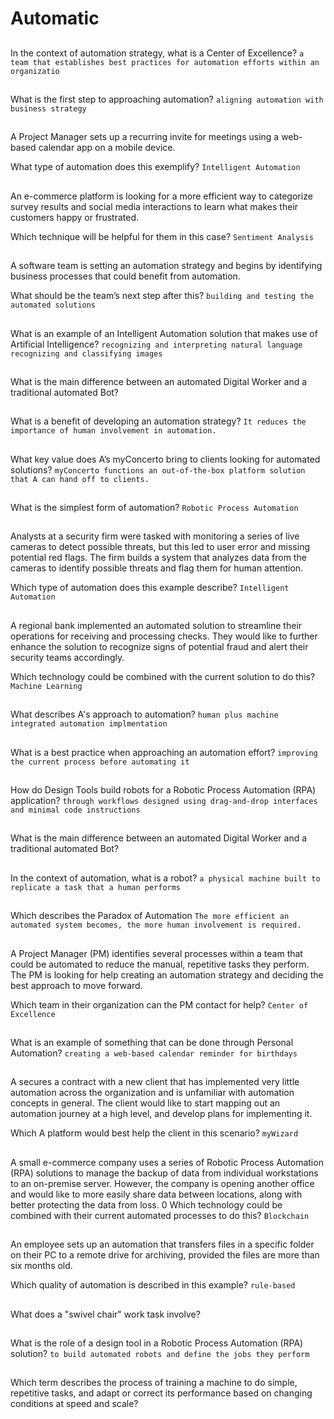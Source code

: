# Automatic 

##
In the context of automation strategy, what is a Center of Excellence?
`a team that establishes best practices for automation efforts within an organizatio`

##
What is the first step to approaching automation?
`aligning automation with business strategy`

##
A Project Manager sets up a recurring invite for meetings using a web-based calendar app on a mobile device.

What type of automation does this exemplify?
`Intelligent Automation`

##
An e-commerce platform is looking for a more efficient way to categorize survey results and social media interactions to learn what makes their customers happy or frustrated.

Which technique will be helpful for them in this case?
`Sentiment Analysis`

##
A software team is setting an automation strategy and begins by identifying business processes that could benefit from automation.

What should be the team’s next step after this?
`building and testing the automated solutions`

##
What is an example of an Intelligent Automation solution that makes use of Artificial Intelligence?
`recognizing and interpreting natural language`
`recognizing and classifying images`

##
What is the main difference between an automated Digital Worker and a traditional automated Bot?

##
What is a benefit of developing an automation strategy?
`It reduces the importance of human involvement in automation.`

##
What key value does A’s myConcerto bring to clients looking for automated solutions?
`myConcerto functions an out-of-the-box platform solution that A can hand off to clients.`

##
What is the simplest form of automation?
`Robotic Process Automation`

##
Analysts at a security firm were tasked with monitoring a series of live cameras to detect possible threats, but this led to user error and missing potential red flags. The firm builds a system that analyzes data from the cameras to identify possible threats and flag them for human attention.

Which type of automation does this example describe?
`Intelligent Automation`

##
A regional bank implemented an automated solution to streamline their operations for receiving and processing checks. 
They would like to further enhance the solution to recognize signs of potential fraud and alert their security teams accordingly.

Which technology could be combined with the current solution to do this?
`Machine Learning`

##
What describes A's approach to automation?
`human plus machine integrated automation implmentation`

##
What is a best practice when approaching an automation effort?
`improving the current process before automating it`

##
How do Design Tools build robots for a Robotic Process Automation (RPA) application?
`through workflows designed using drag-and-drop interfaces and minimal code instructions`

##
What is the main difference between an automated Digital Worker and a traditional automated Bot?

##
In the context of automation, what is a robot?
`a physical machine built to replicate a task that a human performs`

##
Which describes the Paradox of Automation
`The more efficient an automated system becomes, the more human involvement is required.`

##
A Project Manager (PM) identifies several processes within a team that could be automated to reduce the manual, repetitive tasks they perform. The PM is looking for help creating an automation strategy and deciding the best approach to move forward.

Which team in their organization can the PM contact for help?
`Center of Excellence`

##
What is an example of something that can be done through Personal Automation?
`creating a web-based calendar reminder for birthdays`

##
A secures a contract with a new client that has implemented very little automation across the organization and is unfamiliar with automation concepts in general. The client would like to start mapping out an automation journey at a high level, and develop plans for implementing it.

Which A platform would best help the client in this scenario?
`myWizard`

##
A small e-commerce company uses a series of Robotic Process Automation (RPA) solutions to manage the backup of data from individual workstations to an on-premise server. However, the company is opening another office and would like to more easily share data between locations, along with better protecting the data from loss.
0
Which technology could be combined with their current automated processes to do this?
`Blockchain`

##
An employee sets up an automation that transfers files in a specific folder on their PC to a remote drive for archiving, provided the files are more than six months old.

Which quality of automation is described in this example?
`rule-based`

##
What does a "swivel chair" work task involve?


##
What is the role of a design tool in a Robotic Process Automation (RPA) solution?
`to build automated robots and define the jobs they perform`

##
Which term describes the process of training a machine to do simple, repetitive tasks, and adapt or correct its performance based on changing conditions at speed and scale?
